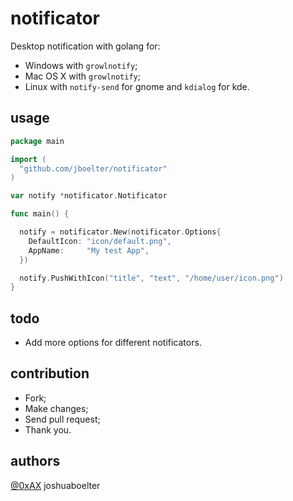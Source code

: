notificator
===========================

Desktop notification with golang for:

  * Windows with `growlnotify`;
  * Mac OS X with `growlnotify`;
  * Linux with `notify-send` for gnome and `kdialog` for kde.

usage
------

```go
package main

import (
  "github.com/jboelter/notificator"
)

var notify *notificator.Notificator

func main() {

  notify = notificator.New(notificator.Options{
    DefaultIcon: "icon/default.png",
    AppName:     "My test App",
  })

  notify.PushWithIcon("title", "text", "/home/user/icon.png")
}
```

todo
-----

  * Add more options for different notificators.

contribution
------------

  * Fork;
  * Make changes;
  * Send pull request;
  * Thank you.

authors
----------

[@0xAX](https://twitter.com/0xAX)
joshuaboelter
